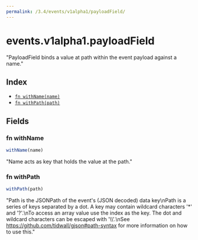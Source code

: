 ```yaml
---
permalink: /3.4/events/v1alpha1/payloadField/
---
```


# events.v1alpha1.payloadField

"PayloadField binds a value at path within the event payload against a name."

## Index

* [`fn withName(name)`](#fn-withname)
* [`fn withPath(path)`](#fn-withpath)

## Fields

### fn withName

```ts
withName(name)
```

"Name acts as key that holds the value at the path."

### fn withPath

```ts
withPath(path)
```

"Path is the JSONPath of the event's (JSON decoded) data key\nPath is a series of keys separated by a dot. A key may contain wildcard characters '*' and '?'.\nTo access an array value use the index as the key. The dot and wildcard characters can be escaped with '\\\\'.\nSee https://github.com/tidwall/gjson#path-syntax for more information on how to use this."